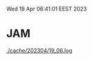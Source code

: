 Wed 19 Apr 06:41:01 EEST 2023
# JAM
<a href='./cache/202304/19_06.log'>./cache/202304/19_06.log</a>
